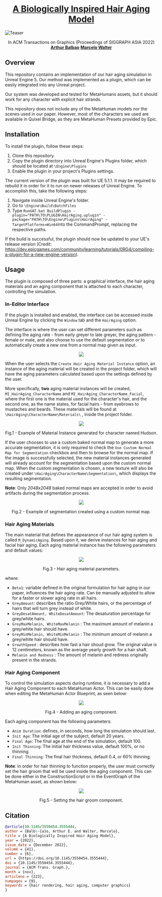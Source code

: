 <h1 align="center"><a href="https://www.inf.ufrgs.br/~mwalter/hairaging/">A Biologically Inspired Hair Aging Model</a></h1>

![Teaser](./agingSimulation.gif)

<p align="center">
	In ACM Transactions on Graphics (Proceedings of SIGGRAPH ASIA 2022)
    <br />
    <a href=""><strong>Arthur Balbao</strong></a>  <a href=https://www.inf.ufrgs.br/~mwalter/"><strong>Marcelo Walter</strong></a>
  </p>

  
  ## Overview
   This repository contains an implementation of our hair aging simulation in Unreal Engine 5. Our method was implemented as a plugin, which can be easily integrated into any Unreal project.
  
  Our system was developed and tested for MetaHumans assets, but it should work for any character with explicit hair strands.
  
      
  This repository does not include any of the MetaHuman models nor the scenes used in our paper. However, most of the characters we used are available in Quixel Bridge, as they are MetaHuman Presets provided by Epic.

 ## Installation
  To install the plugin, follow these steps:

  1. Clone this repository.
  2. Copy the plugin directory into Unreal Engine's Plugins folder, which should be located at `\Engine\Plugins`
  3. Enable the plugin in your project's Plugins settings.
      
  The current version of the plugin was built for UE 5.1.1. It may be required to rebuild it in order for it to run on newer releases of Unreal Engine. To accomplish this, take the following steps:
      
  1. Navigate inside Unreal Engine's folder.
  2. Go to `\Engine\Build\BatchFiles` 
  3. Type `RunUAT.bat BuildPlugin -plugin="PATH\TO\PLUGIN\HairAging.uplugin" -package="PATH\TO\Engine\Plugins\HairAging" -TargetPlatforms=Win64`into the CommandPrompt, replacing the respective paths. 
      
 If the build is successful, the plugin should now be updated to your UE's release version (Credit: https://dev.epicgames.com/community/learning/tutorials/0RG4/compiling-a-plugin-for-a-new-engine-version). 
      
 ## Usage
      
 The plugin is composed of three parts: a graphical interface, the hair aging materials and an aging component that is attached to each character, controlling the simulation.

 
 ### In-Editor Interface 
      
If the plugin is installed and enabled, the interface can be accessed inside Unreal Engine by clicking the `Window` tab and the `HairAging` option. 
      
The interface is where the user can set different parameters such as defining the aging rate - from early greyer to late greyer, the aging pattern - female or male, and also choose to use the default segmentation or to automatically create a new one from a normal map given as input.
         
<p align="center">  
      <img src =https://user-images.githubusercontent.com/31601033/226062798-ff9e7483-b5a2-4108-b2a4-be25beae6ee3.png >  
 </p>  
      
      
When the user selects the `Create Hair Aging Material Instance` option, an instance of the aging material will be created in the project folder, which will have the aging parameters calculated based upon the settings defined by the user. 
      
More specifically, **two** aging material instances will be created, `MI_HairAging_CharacterName` and `MI_HairAging_CharacterName_Facial`, where the first one is the material used for the character's hair, and the second one, as the name states, for facial hairs - from eyebrows to mustaches and beards. These materials will be found at `\HairAging\CharacterName\Materials\` , inside the project folder.

<p align="center">  
      <img src =https://user-images.githubusercontent.com/31601033/226065275-9df22635-424d-4d69-9224-b563af3063c0.png>
      </p>
      <p align="center">  
      Fig.1 - Example of Material Instance generated for character named Hudson.
       </p>

 If the user chooses to use a custom baked normal map to generate a more accurate segmentation, it is only required to check the `Use Custom Normal Map for Segmentation` checkbox and then to browse for the normal map. If the image is successfully selected, the new material instances generated will already account for the segmentation based upon the custom normal map. When the custom segmentation is chosen, a new texture will also be created under `\HairAging\CharacterName\Segmentation\`, which displays the resulting segmentation. 
      
 **Note**: Only *2048x2048* baked normal maps are accepted in order to avoid artifacts during the segmentation process.
     
<p align="center">  
      <img src = https://user-images.githubusercontent.com/31601033/226066721-49a16125-5a32-44b6-aeb7-4e703cd47b1e.png>
      </p>
      <p align="center">  
      Fig.2 - Example of segmentation created using a custom normal map.
       </p>
      
### Hair Aging Materials
 The main material that defines the appearance of our hair aging system is called `M_DynamicAging`. Based upon it, we derive instances for hair aging and facial hair aging.
 Each aging material instance has the following parameters and default values:
     
<p align="center">  
      <img src =https://user-images.githubusercontent.com/31601033/226068711-992c515b-4e2c-4af8-ac5e-69a946a81bb6.png>
      </p>
      <p align="center">  
      Fig.3 - Hair aging material parameters.
       </p>
 where:
      
      
- `Beta1`: variable defined in the original formulation for hair aging in our paper, influences the hair aging rate. Can be manually adjusted to allow for a faster or slower aging rate in all hairs.
- `GreyAmount`: describes the ratio Grey/White hairs, or the percentage of hairs that will turn grey instead of white.
- `GreyDesatAmount, WhiteDesatAmount`: The desaturation percentage for grey/white hairs.
- `GreyMaxMelanin, WhiteMaxMelanin` : The maximum amount of melanin a grey/white hair should have.
- `GreyMinMelanin, WhiteMinMelanin` : The minimum amount of melanin a grey/white hair should have.
- `GrowthSpeed` : describes how fast a hair shoud grow. The original value is 12 centimeters, known as the average yearly growth for a hair shaft.
- `Melanin and Redness` : The amount of melanin and redness originally present in the strands.

### Hair Aging Component

 To control the simulation aspects during runtime, it is necessary to add a Hair Aging Component to each MetaHuman Actor. This can be easily done when editing the MetaHuman Actor Blueprint, as seen below: 
      
<p align="center">  
      <img src =https://user-images.githubusercontent.com/31601033/226070633-7d997abc-b579-4f42-b0e1-b9276a211a57.png>
      </p>
      <p align="center">  
      Fig.4 - Adding an aging component.
       </p>

 Each aging component has the following parameters:
      
 - `Anim Duration`: defines, in seconds, how long the simulation should last.
 - `Init Age`: The initial age of the subject, default 20 years.
 - `Final Age`: The final age at the end of the simulation, default 100.
 - `Init Thinning`: The initial hair thickness value, default 100%, or no thinning.      
 - `Final Thinning`: The final hair thickness, default 0.4, or 60% thinning.
      
  **Note**: in order for hair thinning to function properly, the user must correctly set the hair groom that will be used inside the aging component. This can be done either in the ConstructionScript or in the EventGraph of the MetaHuman asset, as shown below:
  
<p align="center">  
      <img src =https://user-images.githubusercontent.com/31601033/226071253-0a078fb9-72c2-4e7a-b4f7-c834f63a1e48.png>
      </p>
      <p align="center">  
      Fig.5 - Setting the hair groom component.
       </p>

 ## Citation  
```bibtex
@article{10.1145/3550454.3555444,
author = {Balb\~{a}o, Arthur E. and Walter, Marcelo},
title = {A Biologically Inspired Hair Aging Model},
year = {2022},
issue_date = {December 2022},
volume = {41},
number = {6},
url = {https://doi.org/10.1145/3550454.3555444},
doi = {10.1145/3550454.3555444},
journal = {ACM Trans. Graph.},
month = {nov},
articleno = {223},
numpages = {9},
keywords = {hair rendering, hair aging, computer graphics}
}
```
      
      
